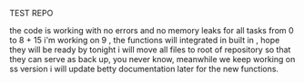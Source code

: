 TEST REPO

the code is working with no errors and no memory leaks for all tasks from 0 to 8 + 15
i'm working on 9 , the functions will integrated in built in , hope they will be ready by tonight
i will move all files to root of repository so that they can serve as back up, you never know, meanwhile we keep working on ss version
i will update betty documentation later for the new functions.

